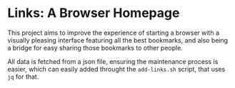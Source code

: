 # Links: A Browser Homepage

This project aims to improve the experience of starting a browser with a visually pleasing interface featuring all the best bookmarks, and also being a bridge for easy sharing those bookmarks to other people.

All data is fetched from a json file, ensuring the maintenance process is easier, which can easily added throught the `add-links.sh` script, that uses `jq` for that.
